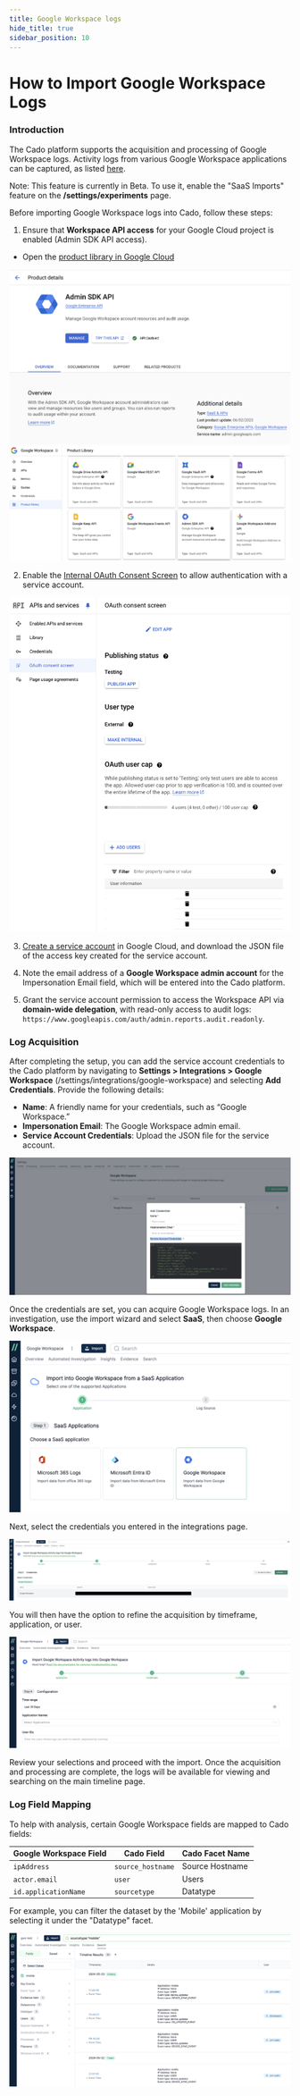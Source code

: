 ```yaml
---
title: Google Workspace logs
hide_title: true
sidebar_position: 10
---
```


# How to Import Google Workspace Logs

### Introduction

The Cado platform supports the acquisition and processing of Google Workspace logs. Activity logs from various Google Workspace applications can be captured, as listed [here](https://developers.google.com/admin-sdk/reports/reference/rest/v1/activities).

Note: This feature is currently in Beta. To use it, enable the "SaaS Imports" feature on the **/settings/experiments** page.

Before importing Google Workspace logs into Cado, follow these steps:

1. Ensure that **Workspace API access** for your Google Cloud project is enabled (Admin SDK API access).
* Open the [product library in Google Cloud](https://console.cloud.google.com/workspace-api/products)

![SDK 1](/img/workspace_sdk1.png)
![SDK 1](/img/workspace_sdk2.png)


2. Enable the [Internal OAuth Consent Screen](https://developers.google.com/workspace/guides/configure-oauth-consent) to allow authentication with a service account.

![OAuth Consent Screen](/img/oauth_consent.png)


3. [Create a service account](https://developers.google.com/identity/protocols/oauth2/service-account) in Google Cloud, and download the JSON file of the access key created for the service account.



4. Note the email address of a **Google Workspace admin account** for the Impersonation Email field, which will be entered into the Cado platform.
5. Grant the service account permission to access the Workspace API via **domain-wide delegation**, with read-only access to audit logs:  
   `https://www.googleapis.com/auth/admin.reports.audit.readonly`.

### Log Acquisition

After completing the setup, you can add the service account credentials to the Cado platform by navigating to **Settings > Integrations > Google Workspace** (/settings/integrations/google-workspace) and selecting **Add Credentials**. Provide the following details:

- **Name**: A friendly name for your credentials, such as “Google Workspace.”
- **Impersonation Email**: The Google Workspace admin email.
- **Service Account Credentials**: Upload the JSON file for the service account.

![Google Workspace - Add Creds](/img/gws-add-creds.png)

Once the credentials are set, you can acquire Google Workspace logs. In an investigation, use the import wizard and select **SaaS**, then choose **Google Workspace**.

![Google Workspace - Import](/img/gws-import.png)

Next, select the credentials you entered in the integrations page.

![Google Workspace - Select credentials](/img/gws-import-select-creds.png)

You will then have the option to refine the acquisition by timeframe, application, or user.

![Google Workspace - Import Configuration](/img/gws-import-config.png)

Review your selections and proceed with the import. Once the acquisition and processing are complete, the logs will be available for viewing and searching on the main timeline page.

### Log Field Mapping

To help with analysis, certain Google Workspace fields are mapped to Cado fields:

| Google Workspace Field | Cado Field       | Cado Facet Name   |
| ---------------------- | ---------------- | ----------------- |
| `ipAddress`            | `source_hostname` | Source Hostname   |
| `actor.email`          | `user`            | Users             |
| `id.applicationName`   | `sourcetype`      | Datatype          |

For example, you can filter the dataset by the 'Mobile' application by selecting it under the "Datatype" facet.

![Google Workspace - Timeline Filtering](/img/gws-timeline.png)